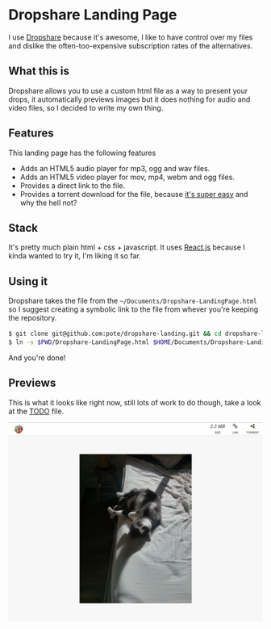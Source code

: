 # Dropshare Landing Page

I use [Dropshare](http://getdropsha.re/) because it's awesome, I like to have control over my files and dislike the often-too-expensive subscription rates of the alternatives.

## What this is

Dropshare allows you to use a custom html file as a way to present your drops, it automatically previews images but it does nothing for audio and video files, so I decided to write my own thing.

## Features

This landing page has the following features

* Adds an HTML5 audio player for mp3, ogg and wav files.
* Adds an HTML5 video player for mov, mp4, webm and ogg files.
* Provides a direct link to the file.
* Provides a torrent download for the file, because [it's super easy](http://docs.aws.amazon.com/AmazonS3/latest/dev/S3TorrentRetrieve.html) and why the hell not?

## Stack

It's pretty much plain html + css + javascript. It uses [React.js](http://facebook.github.io/react/) because I kinda wanted to try it, I'm liking it so far.

## Using it

Dropshare takes the file from the `~/Documents/Dropshare-LandingPage.html` so I suggest creating a symbolic link to the file from whever you're keeping the repository.

```bash
$ git clone git@github.com:pote/dropshare-landing.git && cd dropshare-landing
$ ln -s $PWD/Dropshare-LandingPage.html $HOME/Documents/Dropshare-LandingPage.html
```

And you're done!

## Previews

This is what it looks like right now, still lots of work to do though, take a look at the [TODO](./TODO.md) file.

![preview](./examples/screenshot.png)


